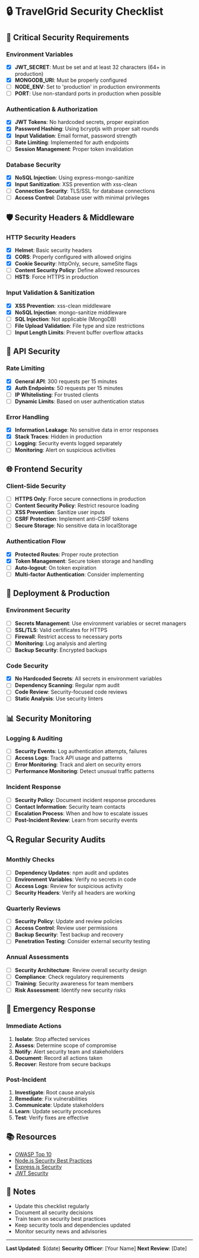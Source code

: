 # 🔒 TravelGrid Security Checklist

## 🚨 Critical Security Requirements

### Environment Variables
- [x] **JWT_SECRET**: Must be set and at least 32 characters (64+ in production)
- [x] **MONGODB_URI**: Must be properly configured
- [ ] **NODE_ENV**: Set to 'production' in production environments
- [ ] **PORT**: Use non-standard ports in production when possible

### Authentication & Authorization
- [x] **JWT Tokens**: No hardcoded secrets, proper expiration
- [x] **Password Hashing**: Using bcryptjs with proper salt rounds
- [x] **Input Validation**: Email format, password strength
- [ ] **Rate Limiting**: Implemented for auth endpoints
- [ ] **Session Management**: Proper token invalidation

### Database Security
- [x] **NoSQL Injection**: Using express-mongo-sanitize
- [x] **Input Sanitization**: XSS prevention with xss-clean
- [ ] **Connection Security**: TLS/SSL for database connections
- [ ] **Access Control**: Database user with minimal privileges

## 🛡️ Security Headers & Middleware

### HTTP Security Headers
- [x] **Helmet**: Basic security headers
- [x] **CORS**: Properly configured with allowed origins
- [x] **Cookie Security**: httpOnly, secure, sameSite flags
- [ ] **Content Security Policy**: Define allowed resources
- [ ] **HSTS**: Force HTTPS in production

### Input Validation & Sanitization
- [x] **XSS Prevention**: xss-clean middleware
- [x] **NoSQL Injection**: mongo-sanitize middleware
- [ ] **SQL Injection**: Not applicable (MongoDB)
- [ ] **File Upload Validation**: File type and size restrictions
- [ ] **Input Length Limits**: Prevent buffer overflow attacks

## 🔐 API Security

### Rate Limiting
- [x] **General API**: 300 requests per 15 minutes
- [x] **Auth Endpoints**: 50 requests per 15 minutes
- [ ] **IP Whitelisting**: For trusted clients
- [ ] **Dynamic Limits**: Based on user authentication status

### Error Handling
- [x] **Information Leakage**: No sensitive data in error responses
- [x] **Stack Traces**: Hidden in production
- [ ] **Logging**: Security events logged separately
- [ ] **Monitoring**: Alert on suspicious activities

## 🌐 Frontend Security

### Client-Side Security
- [ ] **HTTPS Only**: Force secure connections in production
- [ ] **Content Security Policy**: Restrict resource loading
- [ ] **XSS Prevention**: Sanitize user inputs
- [ ] **CSRF Protection**: Implement anti-CSRF tokens
- [ ] **Secure Storage**: No sensitive data in localStorage

### Authentication Flow
- [x] **Protected Routes**: Proper route protection
- [x] **Token Management**: Secure token storage and handling
- [ ] **Auto-logout**: On token expiration
- [ ] **Multi-factor Authentication**: Consider implementing

## 🚀 Deployment & Production

### Environment Security
- [ ] **Secrets Management**: Use environment variables or secret managers
- [ ] **SSL/TLS**: Valid certificates for HTTPS
- [ ] **Firewall**: Restrict access to necessary ports
- [ ] **Monitoring**: Log analysis and alerting
- [ ] **Backup Security**: Encrypted backups

### Code Security
- [x] **No Hardcoded Secrets**: All secrets in environment variables
- [ ] **Dependency Scanning**: Regular npm audit
- [ ] **Code Review**: Security-focused code reviews
- [ ] **Static Analysis**: Use security linters

## 📊 Security Monitoring

### Logging & Auditing
- [ ] **Security Events**: Log authentication attempts, failures
- [ ] **Access Logs**: Track API usage and patterns
- [ ] **Error Monitoring**: Track and alert on security errors
- [ ] **Performance Monitoring**: Detect unusual traffic patterns

### Incident Response
- [ ] **Security Policy**: Document incident response procedures
- [ ] **Contact Information**: Security team contacts
- [ ] **Escalation Process**: When and how to escalate issues
- [ ] **Post-Incident Review**: Learn from security events

## 🔍 Regular Security Audits

### Monthly Checks
- [ ] **Dependency Updates**: npm audit and updates
- [ ] **Environment Variables**: Verify no secrets in code
- [ ] **Access Logs**: Review for suspicious activity
- [ ] **Security Headers**: Verify all headers are working

### Quarterly Reviews
- [ ] **Security Policy**: Update and review policies
- [ ] **Access Control**: Review user permissions
- [ ] **Backup Security**: Test backup and recovery
- [ ] **Penetration Testing**: Consider external security testing

### Annual Assessments
- [ ] **Security Architecture**: Review overall security design
- [ ] **Compliance**: Check regulatory requirements
- [ ] **Training**: Security awareness for team members
- [ ] **Risk Assessment**: Identify new security risks

## 🚨 Emergency Response

### Immediate Actions
1. **Isolate**: Stop affected services
2. **Assess**: Determine scope of compromise
3. **Notify**: Alert security team and stakeholders
4. **Document**: Record all actions taken
5. **Recover**: Restore from secure backups

### Post-Incident
1. **Investigate**: Root cause analysis
2. **Remediate**: Fix vulnerabilities
3. **Communicate**: Update stakeholders
4. **Learn**: Update security procedures
5. **Test**: Verify fixes are effective

## 📚 Resources

- [OWASP Top 10](https://owasp.org/www-project-top-ten/)
- [Node.js Security Best Practices](https://nodejs.org/en/docs/guides/security/)
- [Express.js Security](https://expressjs.com/en/advanced/best-practices-security.html)
- [JWT Security](https://jwt.io/introduction)

## 📝 Notes

- Update this checklist regularly
- Document all security decisions
- Train team on security best practices
- Keep security tools and dependencies updated
- Monitor security news and advisories

---

**Last Updated**: $(date)
**Security Officer**: [Your Name]
**Next Review**: [Date]
